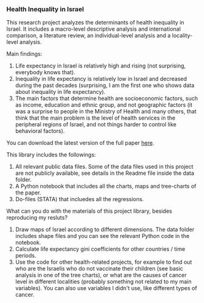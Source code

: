 ### Health Inequality in Israel

This research project analyzes the determinants of health inequality in Israel. It includes a macro-level descriptive analysis and international comparison, a literature review, an individual-level analysis and a locality-level analysis.

Main findings:
1. Life expectancy in Israel is relatively high and rising (not surprising, everybody knows that). 
2. Inequality in life expectancy is relatively low in Israel and decreased during the past decades (surprising, I am the first one who shows data about inequality in life expectancy).
3. The main factors that determine health are socioeconomic factors, such as income, education and ethnic group, and not geographic factors (it was a surprise to people in the Ministry of Health and many others, that think that the main problem is the level of health services in the peripheral regions of Israel, and not things harder to control like behavioral factors). 

You can download the latest version of the full paper <a href= "https://orikatz.files.wordpress.com/2020/01/health-inequality.pdf">here</a>.

This library includes the followings:
1. All relevant public data files. Some of the data files used in this project are not publicly available, see details in the Readme file inside the data folder.
2. A Python notebook that includes all the charts, maps and tree-charts of the paper. 
3. Do-files (STATA) that incluedes all the regressions. 

What can you do with the materials of this project library, besides reproducing my resluts?
1. Draw maps of Israel according to different dimensions. The data folder includes shape files and you can see the relevant Python code in the notebook.
2. Calculate life expectancy gini coefficients for other countries / time periods.
3. Use the code for other health-related projects, for example to find out who are the Israelis who do not vaccinate their children (see basic analysis in one of the tree charts), or what are the causes of cancer level in different localities (probably something not related to my main variables). You can also use variables I didn't use, like different types of cancer. 


